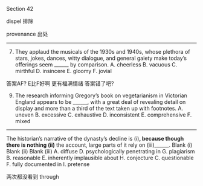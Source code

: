 Section 42



dispel	排除

provenance	出处

-----





7. They applaud the musicals of the 1930s and 1940s, whose plethora of stars, jokes, dances, witty dialogue, and general gaiety make today’s offerings seem ______ by comparison.
  A. cheerless
  B. vacuous
  C. mirthful
  D. insincere
  E. gloomy
  F. jovial

  答案AF? E比F好啊 更有福满情绪  答案错了吧?

9. The research informing Gregory’s book on vegetarianism in Victorian England appears to be ______, with a great deal of revealing detail on display and more than a third of the text taken up with footnotes.
  A. uneven
  B. excessive
  C. exhaustive
  D. inconsistent
  E. comprehensive
  F. mixed

  ----

  

The historian’s narrative of the dynasty’s decline is (i)______, because though there is nothing (ii)______ the account, large parts of it rely on (iii)______.
Blank (i) Blank (ii) Blank (iii)
A. diffuse D. psychologically penetrating in G. plagiarism
B. reasonable E. inherently implausible about H. conjecture
C. questionable F. fully documented in I. pretense

两次都没看到 through

